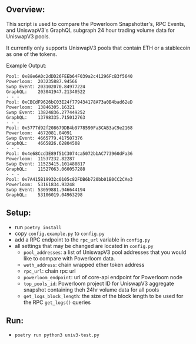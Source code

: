 ## Overview:
This script is used to compare the Powerloom Snapshotter's, RPC Events, and UniswapV3's GraphQL subgraph 24 hour trading volume data for UniswapV3 pools.

It currently only supports UniswapV3 pools that contain ETH or a stablecoin as one of the tokens.

Example Output:

    Pool: 0x88e6A0c2dDD26FEEb64F039a2c41296FcB3f5640
    Powerloom:  203235887.94566
    Swap Event: 203102070.84977224
    GraphQL:    203041947.21340522
    - - -
    Pool: 0xCBCdF9626bC03E24f779434178A73a0B4bad62eD
    Powerloom:  13846305.16321
    Swap Event: 13824836.277449252
    GraphQL:    13798335.715012763
    - - -
    Pool: 0x5777d92f208679DB4b9778590Fa3CAB3aC9e2168
    Powerloom:  4672081.04091
    Swap Event: 4665779.417507376
    GraphQL:    4665826.62804508
    - - -
    Pool: 0x4e68Ccd3E89f51C3074ca5072bbAC773960dFa36
    Powerloom:  11537232.82287
    Swap Event: 11523415.101480817
    GraphQL:    11527063.060057288
    - - -
    Pool: 0x7A415B19932c0105c82FDB6b720bb01B0CC2CAe3
    Powerloom:  53161834.93248
    Swap Event: 53059881.946644194
    GraphQL:    53106019.04963298


## Setup:
- run `poetry install`
- copy `config.example.py` to `config.py`
- add a RPC endpoint to the `rpc_url` variable in `config.py`
- all settings that may be changed are located in `config.py`
    - `pool_addresses`: a list of UniswapV3 pool addresses that you would like to compare with Powerloom data.
    - `weth_address`: chain wrapped ether token address
    - `rpc_url`: chain rpc url
    - `powerloom_endpoint`: url of core-api endpoint for Powerloom node
    - `top_pools_id`: Powerloom project ID for UniswapV3 aggregate snapshot containing theh 24hr volume data for all pools
    - `get_logs_block_length`: the size of the block length to be used for the RPC `get_logs()` queries

## Run:
- `poetry run python3 univ3-test.py`
 


